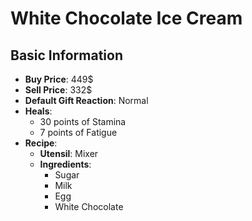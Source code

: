# White Chocolate Ice Cream

## Basic Information

- **Buy Price**: 449$
- **Sell Price**: 332$
- **Default Gift Reaction**: Normal
- **Heals**:
  - 30 points of Stamina
  - 7 points of Fatigue
- **Recipe**:
  - **Utensil**: Mixer
  - **Ingredients**:
    - Sugar
    - Milk
    - Egg
    - White Chocolate